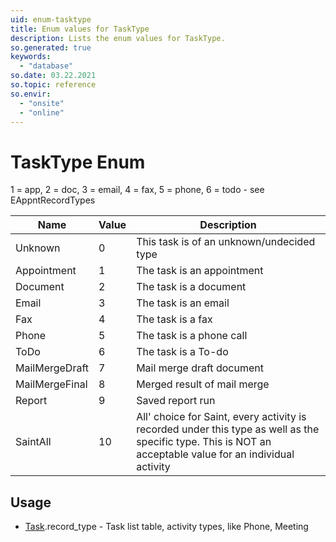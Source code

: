 ```yaml
---
uid: enum-tasktype
title: Enum values for TaskType
description: Lists the enum values for TaskType.
so.generated: true
keywords:
  - "database"
so.date: 03.22.2021
so.topic: reference
so.envir:
  - "onsite"
  - "online"
---
```


# TaskType Enum

1 = app, 2 = doc, 3 = email, 4 = fax, 5 = phone, 6 = todo - see EAppntRecordTypes

| Name | Value | Description |
|------|-------|-------------|
|Unknown|0|This task is of an unknown/undecided type|
|Appointment|1|The task is an appointment|
|Document|2|The task is a document|
|Email|3|The task is an email|
|Fax|4|The task is a fax|
|Phone|5|The task is a phone call|
|ToDo|6|The task is a To-do|
|MailMergeDraft|7|Mail merge draft document|
|MailMergeFinal|8|Merged result of mail merge|
|Report|9|Saved report run|
|SaintAll|10|All' choice for Saint, every activity is recorded under this type as well as the specific type. This is NOT an acceptable value for an individual activity|

## Usage

* [Task](../task.md).record_type - Task list table, activity types, like Phone, Meeting
